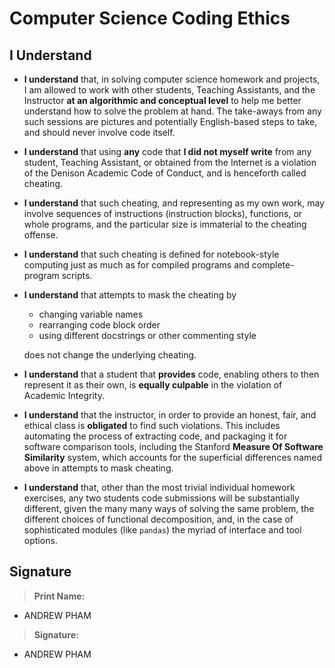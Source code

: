 # Computer Science Coding Ethics

## I Understand

- **I understand** that, in solving computer science homework and projects, I am allowed to work with other students, Teaching Assistants, and the Instructor **at an algorithmic and conceptual level** to help me better understand how to solve the problem at hand.  The take-aways from any such sessions are pictures and potentially English-based steps to take, and should never involve code itself.

- **I understand** that using **any** code that **I did not myself write** from any student, Teaching Assistant, or obtained from the Internet is a violation of the Denison Academic Code of Conduct, and is henceforth called cheating.

- **I understand** that such cheating, and representing as my own work, may involve sequences of instructions (instruction blocks), functions, or whole programs, and the particular size is immaterial to the cheating offense.

- **I understand** that such cheating is defined for notebook-style computing just as much as for compiled programs and complete-program scripts.

- **I understand** that attempts to mask the cheating by
  - changing variable names
  - rearranging code block order
  - using different docstrings or other commenting style

  does not change the underlying cheating.

- **I understand** that a student that **provides** code, enabling others to then represent it as their own, is **equally culpable** in the violation of Academic Integrity.

- **I understand** that the instructor, in order to provide an honest, fair, and ethical class is **obligated** to find such violations.  This includes automating the process of extracting code, and packaging it for software comparison tools, including the Stanford **Measure Of Software Similarity** system, which accounts for the superficial differences named above in attempts to mask cheating.

- **I understand** that, other than the most trivial individual homework exercises, any two students code submissions will be substantially different, given the many many ways of solving the same problem, the different choices of functional decomposition, and, in the case of sophisticated modules (like `pandas`) the myriad of interface and tool options.

## Signature

> **Print Name:**

- ANDREW PHAM

> **Signature:**
- ANDREW PHAM